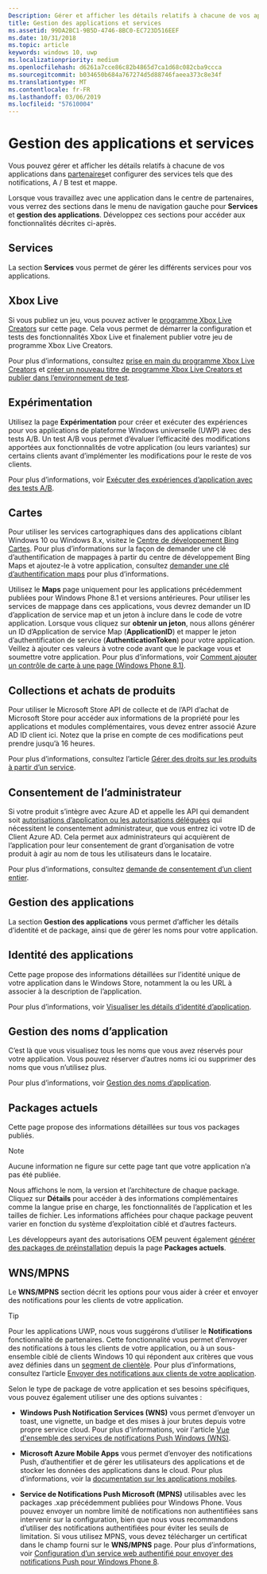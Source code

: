 ```yaml
---
Description: Gérer et afficher les détails relatifs à chacune de vos applications dans le centre de partenaires et configurer des services tels que A / B, test et mappe.
title: Gestion des applications et services
ms.assetid: 99DA2BC1-9B5D-4746-8BC0-EC723D516EEF
ms.date: 10/31/2018
ms.topic: article
keywords: windows 10, uwp
ms.localizationpriority: medium
ms.openlocfilehash: d6261a7cce86c82b4865d7ca1d68c082cba9ccca
ms.sourcegitcommit: b034650b684a767274d5d88746faeea373c8e34f
ms.translationtype: MT
ms.contentlocale: fr-FR
ms.lasthandoff: 03/06/2019
ms.locfileid: "57610004"
---
```

# <a name="app-management-and-services"></a>Gestion des applications et services

Vous pouvez gérer et afficher les détails relatifs à chacune de vos applications dans [partenaires](https://partner.microsoft.com/dashboard/)et configurer des services tels que des notifications, A / B test et mappe.

Lorsque vous travaillez avec une application dans le centre de partenaires, vous verrez des sections dans le menu de navigation gauche pour **Services** et **gestion des applications**. Développez ces sections pour accéder aux fonctionnalités décrites ci-après.

## <a name="services"></a>Services

La section **Services** vous permet de gérer les différents services pour vos applications.

## <a name="xbox-live"></a>Xbox Live

Si vous publiez un jeu, vous pouvez activer le [programme Xbox Live Creators](https://xbox.com/developers/creators-program) sur cette page. Cela vous permet de démarrer la configuration et tests des fonctionnalités Xbox Live et finalement publier votre jeu de programme Xbox Live Creators.

Pour plus d’informations, consultez [prise en main du programme Xbox Live Creators](../xbox-live/get-started-with-creators/get-started-with-xbox-live-creators.md) et [créer un nouveau titre de programme Xbox Live Creators et publier dans l’environnement de test](../xbox-live/get-started-with-creators/create-and-test-a-new-creators-title.md).

## <a name="experimentation"></a>Expérimentation

Utilisez la page **Expérimentation** pour créer et exécuter des expériences pour vos applications de plateforme Windows universelle (UWP) avec des tests A/B. Un test A/B vous permet d’évaluer l’efficacité des modifications apportées aux fonctionnalités de votre application (ou leurs variantes) sur certains clients avant d’implémenter les modifications pour le reste de vos clients.

Pour plus d’informations, voir [Exécuter des expériences d’application avec des tests A/B](../monetize/run-app-experiments-with-a-b-testing.md).

## <a name="maps"></a>Cartes

Pour utiliser les services cartographiques dans des applications ciblant Windows 10 ou Windows 8.x, visitez le [Centre de développement Bing Cartes](https://go.microsoft.com/fwlink/p/?LinkId=614880). Pour plus d’informations sur la façon de demander une clé d’authentification de mappages à partir du centre de développement Bing Maps et ajoutez-le à votre application, consultez [demander une clé d’authentification maps](../maps-and-location/authentication-key.md) pour plus d’informations. 

Utilisez le **Maps** page uniquement pour les applications précédemment publiées pour Windows Phone 8.1 et versions antérieures. Pour utiliser les services de mappage dans ces applications, vous devrez demander un ID d’application de service map et un jeton à inclure dans le code de votre application. Lorsque vous cliquez sur **obtenir un jeton**, nous allons générer un ID d’Application de service Map (**ApplicationID**) et mapper le jeton d’authentification de service (**AuthenticationToken**) pour votre application. Veillez à ajouter ces valeurs à votre code avant que le package vous et soumettre votre application. Pour plus d’informations, voir [Comment ajouter un contrôle de carte à une page (Windows Phone 8.1)](https://go.microsoft.com/fwlink/p/?LinkId=614882).

## <a name="product-collections-and-purchases"></a>Collections et achats de produits

Pour utiliser le Microsoft Store API de collecte et de l’API d’achat de Microsoft Store pour accéder aux informations de la propriété pour les applications et modules complémentaires, vous devez entrer associé Azure AD ID client ici. Notez que la prise en compte de ces modifications peut prendre jusqu’à 16 heures.

Pour plus d’informations, consultez l’article [Gérer des droits sur les produits à partir d’un service](../monetize/view-and-grant-products-from-a-service.md).

## <a name="administrator-consent"></a>Consentement de l’administrateur

Si votre produit s’intègre avec Azure AD et appelle les API qui demandent soit [autorisations d’application ou les autorisations déléguées](https://developer.microsoft.com/graph/docs/concepts/permissions_reference) qui nécessitent le consentement administrateur, que vous entrez ici votre ID de Client Azure AD. Cela permet aux administrateurs qui acquièrent de l’application pour leur consentement de grant d’organisation de votre produit à agir au nom de tous les utilisateurs dans le locataire.

Pour plus d’informations, consultez [demande de consentement d’un client entier](https://docs.microsoft.com/en-us/azure/active-directory/develop/active-directory-v2-scopes#requesting-consent-for-an-entire-tenant).

## <a name="app-management"></a>Gestion des applications

La section **Gestion des applications** vous permet d’afficher les détails d’identité et de package, ainsi que de gérer les noms pour votre application.

## <a name="app-identity"></a>Identité des applications

Cette page propose des informations détaillées sur l’identité unique de votre application dans le Windows Store, notamment la ou les URL à associer à la description de l’application.

Pour plus d’informations, voir [Visualiser les détails d’identité d’application](view-app-identity-details.md).

## <a name="manage-app-names"></a>Gestion des noms d’application

C’est là que vous visualisez tous les noms que vous avez réservés pour votre application. Vous pouvez réserver d’autres noms ici ou supprimer des noms que vous n’utilisez plus.

Pour plus d’informations, voir [Gestion des noms d’application](manage-app-names.md).

## <a name="current-packages"></a>Packages actuels

Cette page propose des informations détaillées sur tous vos packages publiés.

> [!NOTE]
> Aucune information ne figure sur cette page tant que votre application n’a pas été publiée.

Nous affichons le nom, la version et l’architecture de chaque package. Cliquez sur **Détails** pour accéder à des informations complémentaires comme la langue prise en charge, les fonctionnalités de l’application et les tailles de fichier. Les informations affichées pour chaque package peuvent varier en fonction du système d’exploitation ciblé et d’autres facteurs. 

Les développeurs ayant des autorisations OEM peuvent également [générer des packages de préinstallation](generate-preinstall-packages-for-oems.md) depuis la page **Packages actuels**.

## <a name="wnsmpns"></a>WNS/MPNS

Le **WNS/MPNS** section décrit les options pour vous aider à créer et envoyer des notifications pour les clients de votre application. 

> [!TIP]
> Pour les applications UWP, nous vous suggérons d’utiliser le **Notifications** fonctionnalité de partenaires. Cette fonctionnalité vous permet d’envoyer des notifications à tous les clients de votre application, ou à un sous-ensemble ciblé de clients Windows 10 qui répondent aux critères que vous avez définies dans un [segment de clientèle](create-customer-segments.md). Pour plus d’informations, consultez l’article [Envoyer des notifications aux clients de votre application](send-push-notifications-to-your-apps-customers.md).

Selon le type de package de votre application et ses besoins spécifiques, vous pouvez également utiliser une des options suivantes : 

-   **Windows Push Notification Services (WNS)** vous permet d’envoyer un toast, une vignette, un badge et des mises à jour brutes depuis votre propre service cloud. Pour plus d'informations, voir l'article [Vue d'ensemble des services de notifications Push Windows (WNS)](../design/shell/tiles-and-notifications/windows-push-notification-services--wns--overview.md).

-   **Microsoft Azure Mobile Apps** vous permet d’envoyer des notifications Push, d’authentifier et de gérer les utilisateurs des applications et de stocker les données des applications dans le cloud. Pour plus d’informations, voir la [documentation sur les applications mobiles](https://go.microsoft.com/fwlink/p/?LinkId=221116).

-   **Service de Notifications Push Microsoft (MPNS)** utilisables avec les packages .xap précédemment publiées pour Windows Phone. Vous pouvez envoyer un nombre limité de notifications non authentifiées sans intervenir sur la configuration, bien que nous vous recommandons d’utiliser des notifications authentifiées pour éviter les seuils de limitation. Si vous utilisez MPNS, vous devez télécharger un certificat dans le champ fourni sur le **WNS/MPNS** page. Pour plus d’informations, voir [Configuration d’un service web authentifié pour envoyer des notifications Push pour Windows Phone 8](https://go.microsoft.com/fwlink/p/?LinkId=528736).
 

 
